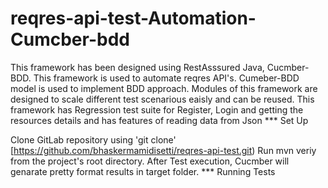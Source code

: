 # reqres-api-test-Automation-Cumcber-bdd


This framework has been designed using RestAsssured Java, Cucmber-BDD.
This framework is used to automate reqres API's.
Cumeber-BDD model is used to implement BDD approach.
Modules of this framework are designed to scale different test scenarious eaisly and can be reused.
This framework has Regression test suite for Register, Login and getting the resources details and has features of reading data from Json
*** Set Up

Clone GitLab repository using 'git clone' [https://github.com/bhaskermamidisetti/reqres-api-test.git)
Run mvn veriy from the project's root directory.
After Test execution, Cucmber will genarate pretty format results in target folder. 
*** Running Tests


